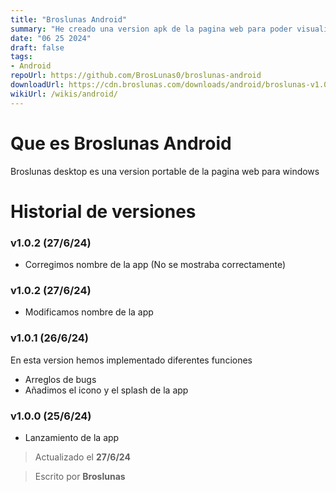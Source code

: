 ```yaml
---
title: "Broslunas Android"
summary: "He creado una version apk de la pagina web para poder visualizarla en cualquier momento"
date: "06 25 2024"
draft: false
tags:
- Android
repoUrl: https://github.com/BrosLunas0/broslunas-android
downloadUrl: https://cdn.broslunas.com/downloads/android/broslunas-v1.0.3.apk
wikiUrl: /wikis/android/
---
```

# Que es Broslunas Android
Broslunas desktop es una version portable de la pagina web para windows

# Historial de versiones

### v1.0.2 (27/6/24)
- Corregimos nombre de la app (No se mostraba correctamente)

### v1.0.2 (27/6/24)
- Modificamos nombre de la app

### v1.0.1 (26/6/24)
En esta version hemos implementado diferentes funciones

- Arreglos de bugs
- Añadimos el icono y el splash de la app

### v1.0.0 (25/6/24)
- Lanzamiento de la app

> Actualizado el **27/6/24**

> Escrito por **Broslunas**